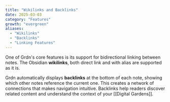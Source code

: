 ```yaml
---
title: "Wikilinks and Backlinks"
date: 2025-03-03
category: "Features"
growth: "evergreen"
aliases:
  - "Wikilinks"
  - "Backlinks"
  - "Linking Features"
---
```


One of Grdn's core features is its support for bidirectional linking between notes. The Obsidian **wikilinks**, both direct link and with alias are supported as it is. 

Grdn automatically displays **backlinks** at the bottom of each note, showing which other notes reference the current one. This creates a network of connections that makes navigation intuitive. Backlinks help readers discover related content and understand the context of your [[Digital Gardens]].